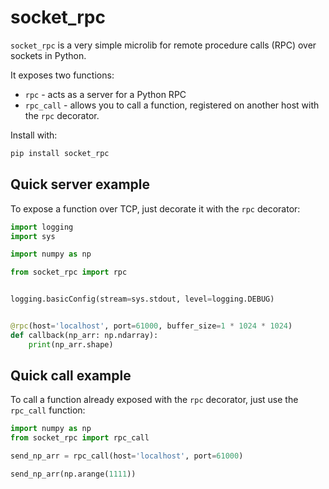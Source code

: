 # socket_rpc

`socket_rpc` is a very simple microlib for remote procedure calls (RPC) over sockets in Python. 

It exposes two functions: 
- `rpc` - acts as a server for a Python RPC
- `rpc_call` - allows you to call a function, registered on another host with the `rpc` decorator.

Install with:

```bash
pip install socket_rpc
```

## Quick server example

To expose a function over TCP, just decorate it with the `rpc` decorator:

```python
import logging
import sys

import numpy as np

from socket_rpc import rpc


logging.basicConfig(stream=sys.stdout, level=logging.DEBUG)


@rpc(host='localhost', port=61000, buffer_size=1 * 1024 * 1024)
def callback(np_arr: np.ndarray):
    print(np_arr.shape)

```

## Quick call example

To call a function already exposed with the `rpc` decorator, just use the `rpc_call` function:

```python
import numpy as np
from socket_rpc import rpc_call

send_np_arr = rpc_call(host='localhost', port=61000)

send_np_arr(np.arange(1111))
```
